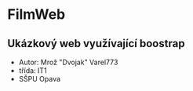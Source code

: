 # FilmWeb
## Ukázkový web využívající boostrap
* Autor: Mrož "Dvojak" Varel773
* třída: IT1
* SŠPU Opava
